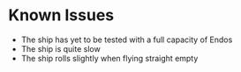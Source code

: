 # Known Issues

- The ship has yet to be tested with a full capacity of Endos
- The ship is quite slow
- The ship rolls slightly when flying straight empty
